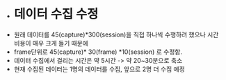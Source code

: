 - # 데이터 수집 수정
- 원래 데이터를 45(capture)*300(session)을 직접 하나씩 수행하려 했으나 시간비용이 매우 크게 들기 때문에
- frame단위로 45(capture)* 30(frame) *10(session) 로 수정함.
- 데이터 수집에서 걸리는 시간은 약 5시간 -> 약 20~30분으로 축소
- 현재 수집된 데이터는 1명의 데이터를 수집, 앞으로 2명 더 수집 예정
